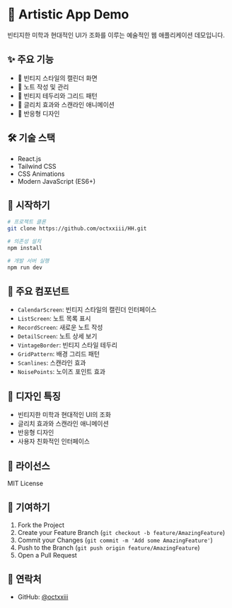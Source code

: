 # 🎨 Artistic App Demo

빈티지한 미학과 현대적인 UI가 조화를 이루는 예술적인 웹 애플리케이션 데모입니다.

## ✨ 주요 기능

- 📅 빈티지 스타일의 캘린더 화면
- 📝 노트 작성 및 관리
- 🎨 빈티지 테두리와 그리드 패턴
- 🌟 글리치 효과와 스캔라인 애니메이션
- 📱 반응형 디자인

## 🛠 기술 스택

- React.js
- Tailwind CSS
- CSS Animations
- Modern JavaScript (ES6+)

## 🚀 시작하기

```bash
# 프로젝트 클론
git clone https://github.com/octxxiii/HH.git

# 의존성 설치
npm install

# 개발 서버 실행
npm run dev
```

## 🎯 주요 컴포넌트

- `CalendarScreen`: 빈티지 스타일의 캘린더 인터페이스
- `ListScreen`: 노트 목록 표시
- `RecordScreen`: 새로운 노트 작성
- `DetailScreen`: 노트 상세 보기
- `VintageBorder`: 빈티지 스타일 테두리
- `GridPattern`: 배경 그리드 패턴
- `Scanlines`: 스캔라인 효과
- `NoisePoints`: 노이즈 포인트 효과

## 🎨 디자인 특징

- 빈티지한 미학과 현대적인 UI의 조화
- 글리치 효과와 스캔라인 애니메이션
- 반응형 디자인
- 사용자 친화적인 인터페이스

## 📝 라이선스

MIT License

## 🤝 기여하기

1. Fork the Project
2. Create your Feature Branch (`git checkout -b feature/AmazingFeature`)
3. Commit your Changes (`git commit -m 'Add some AmazingFeature'`)
4. Push to the Branch (`git push origin feature/AmazingFeature`)
5. Open a Pull Request

## 📧 연락처

- GitHub: [@octxxiii](https://github.com/octxxiii) 